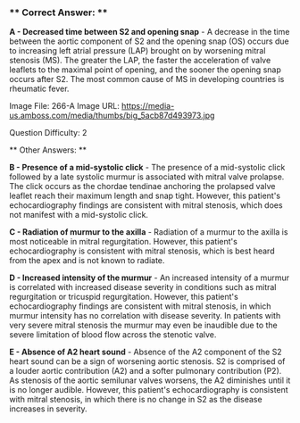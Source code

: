 ### ** Correct Answer: **

**A - Decreased time between S2 and opening snap** - A decrease in the time between the aortic component of S2 and the opening snap (OS) occurs due to increasing left atrial pressure (LAP) brought on by worsening mitral stenosis (MS). The greater the LAP, the faster the acceleration of valve leaflets to the maximal point of opening, and the sooner the opening snap occurs after S2. The most common cause of MS in developing countries is rheumatic fever.

Image File: 266-A
Image URL: https://media-us.amboss.com/media/thumbs/big_5acb87d493973.jpg

Question Difficulty: 2

** Other Answers: **

**B - Presence of a mid-systolic click** - The presence of a mid-systolic click followed by a late systolic murmur is associated with mitral valve prolapse. The click occurs as the chordae tendinae anchoring the prolapsed valve leaflet reach their maximum length and snap tight. However, this patient's echocardiography findings are consistent with mitral stenosis, which does not manifest with a mid-systolic click.

**C - Radiation of murmur to the axilla** - Radiation of a murmur to the axilla is most noticeable in mitral regurgitation. However, this patient's echocardiography is consistent with mitral stenosis, which is best heard from the apex and is not known to radiate.

**D - Increased intensity of the murmur** - An increased intensity of a murmur is correlated with increased disease severity in conditions such as mitral regurgitation or tricuspid regurgitation. However, this patient's echocardiography findings are consistent with mitral stenosis, in which murmur intensity has no correlation with disease severity. In patients with very severe mitral stenosis the murmur may even be inaudible due to the severe limitation of blood flow across the stenotic valve.

**E - Absence of A2 heart sound** - Absence of the A2 component of the S2 heart sound can be a sign of worsening aortic stenosis. S2 is comprised of a louder aortic contribution (A2) and a softer pulmonary contribution (P2). As stenosis of the aortic semilunar valves worsens, the A2 diminishes until it is no longer audible. However, this patient's echocardiography is consistent with mitral stenosis, in which there is no change in S2 as the disease increases in severity.

